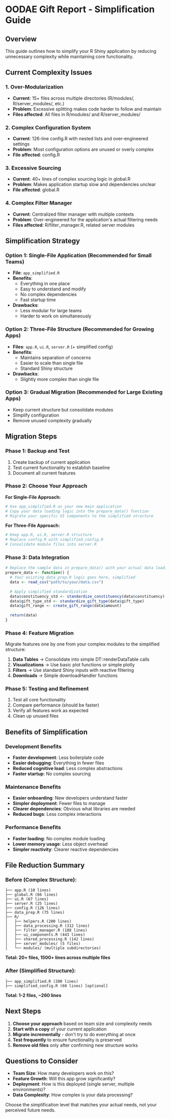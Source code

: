 # OODAE Gift Report - Simplification Guide

## Overview
This guide outlines how to simplify your R Shiny application by reducing unnecessary complexity while maintaining core functionality.

## Current Complexity Issues

### 1. **Over-Modularization**
- **Current**: 15+ files across multiple directories (R/modules/, R/server_modules/, etc.)
- **Problem**: Excessive splitting makes code harder to follow and maintain
- **Files affected**: All files in R/modules/ and R/server_modules/

### 2. **Complex Configuration System**
- **Current**: 126-line config.R with nested lists and over-engineered settings
- **Problem**: Most configuration options are unused or overly complex
- **File affected**: config.R

### 3. **Excessive Sourcing**
- **Current**: 40+ lines of complex sourcing logic in global.R
- **Problem**: Makes application startup slow and dependencies unclear
- **File affected**: global.R

### 4. **Complex Filter Manager**
- **Current**: Centralized filter manager with multiple contexts
- **Problem**: Over-engineered for the application's actual filtering needs
- **Files affected**: R/filter_manager.R, related server modules

## Simplification Strategy

### **Option 1: Single-File Application (Recommended for Small Teams)**
- **File**: `app_simplified.R`
- **Benefits**: 
  - Everything in one place
  - Easy to understand and modify
  - No complex dependencies
  - Fast startup time
- **Drawbacks**: 
  - Less modular for large teams
  - Harder to work on simultaneously

### **Option 2: Three-File Structure (Recommended for Growing Apps)**
- **Files**: `app.R`, `ui.R`, `server.R` (+ simplified config)
- **Benefits**: 
  - Maintains separation of concerns
  - Easier to scale than single file
  - Standard Shiny structure
- **Drawbacks**: 
  - Slightly more complex than single file

### **Option 3: Gradual Migration (Recommended for Large Existing Apps)**
- Keep current structure but consolidate modules
- Simplify configuration
- Remove unused complexity gradually

## Migration Steps

### Phase 1: Backup and Test
1. Create backup of current application
2. Test current functionality to establish baseline
3. Document all current features

### Phase 2: Choose Your Approach
**For Single-File Approach:**
```r
# Use app_simplified.R as your new main application
# Copy your data loading logic into the prepare_data() function
# Migrate your specific UI components to the simplified structure
```

**For Three-File Approach:**
```r
# Keep app.R, ui.R, server.R structure
# Replace config.R with simplified_config.R
# Consolidate module files into server.R
```

### Phase 3: Data Integration
```r
# Replace the sample data in prepare_data() with your actual data loading:
prepare_data <- function() {
  # Your existing data_prep.R logic goes here, simplified
  data <- read_csv("path/to/your/data.csv")
  
  # Apply simplified standardization
  data$constituency_std <- standardize_constituency(data$constituency)
  data$gift_type_std <- standardize_gift_type(data$gift_type)
  data$gift_range <- create_gift_range(data$amount)
  
  return(data)
}
```

### Phase 4: Feature Migration
Migrate features one by one from your complex modules to the simplified structure:

1. **Data Tables** → Consolidate into simple DT::renderDataTable calls
2. **Visualizations** → Use basic plot functions or simple plotly
3. **Filters** → Use standard Shiny inputs with reactive filtering
4. **Downloads** → Simple downloadHandler functions

### Phase 5: Testing and Refinement
1. Test all core functionality
2. Compare performance (should be faster)
3. Verify all features work as expected
4. Clean up unused files

## Benefits of Simplification

### **Development Benefits**
- **Faster development**: Less boilerplate code
- **Easier debugging**: Everything in fewer files
- **Reduced cognitive load**: Less complex abstractions
- **Faster startup**: No complex sourcing

### **Maintenance Benefits**
- **Easier onboarding**: New developers understand faster
- **Simpler deployment**: Fewer files to manage
- **Clearer dependencies**: Obvious what libraries are needed
- **Reduced bugs**: Less complex interactions

### **Performance Benefits**
- **Faster loading**: No complex module loading
- **Lower memory usage**: Less object overhead
- **Simpler reactivity**: Clearer reactive dependencies

## File Reduction Summary

### Before (Complex Structure):
```
├── app.R (10 lines)
├── global.R (66 lines)
├── ui.R (67 lines)
├── server.R (25 lines)
├── config.R (126 lines)
├── data_prep.R (75 lines)
├── R/
│   ├── helpers.R (200 lines)
│   ├── data_processing.R (312 lines)
│   ├── filter_manager.R (188 lines)
│   ├── ui_components.R (443 lines)
│   ├── shared_processing.R (142 lines)
│   ├── server_modules/ (5 files)
│   └── modules/ (multiple subdirectories)
```
**Total: 20+ files, 1500+ lines across multiple files**

### After (Simplified Structure):
```
├── app_simplified.R (200 lines) 
├── simplified_config.R (60 lines) [optional]
```
**Total: 1-2 files, ~260 lines**

## Next Steps

1. **Choose your approach** based on team size and complexity needs
2. **Start with a copy** of your current application
3. **Migrate incrementally** - don't try to do everything at once
4. **Test frequently** to ensure functionality is preserved
5. **Remove old files** only after confirming new structure works

## Questions to Consider

- **Team Size**: How many developers work on this?
- **Feature Growth**: Will this app grow significantly?
- **Deployment**: How is this deployed (single server, multiple environments)?
- **Data Complexity**: How complex is your data processing?

Choose the simplification level that matches your actual needs, not your perceived future needs. 